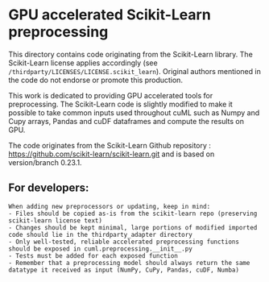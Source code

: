 # GPU accelerated Scikit-Learn preprocessing

This directory contains code originating from the Scikit-Learn library. The Scikit-Learn license applies accordingly (see `/thirdparty/LICENSES/LICENSE.scikit_learn`). Original authors mentioned in the code do not endorse or promote this production.

This work is dedicated to providing GPU accelerated tools for preprocessing. The Scikit-Learn code is slightly modified to make it possible to take common inputs used throughout cuML such as Numpy and Cupy arrays, Pandas and cuDF dataframes and compute the results on GPU.

The code originates from the Scikit-Learn Github repository : https://github.com/scikit-learn/scikit-learn.git and is based on version/branch 0.23.1.

## For developers:
    When adding new preprocessors or updating, keep in mind:
    - Files should be copied as-is from the scikit-learn repo (preserving scikit-learn license text)
    - Changes should be kept minimal, large portions of modified imported code should lie in the thirdparty_adapter directory
    - Only well-tested, reliable accelerated preprocessing functions should be exposed in cuml.preprocessing.__init__.py
    - Tests must be added for each exposed function
    - Remember that a preprocessing model should always return the same datatype it received as input (NumPy, CuPy, Pandas, cuDF, Numba)